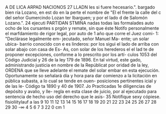 A DE
LICA
ARPAD
NACIONOS
27
LLADN
les si fuere hecesario.".
bargado bien
ría Lozano, en est
do en la perte
el nombre de "El
el frente la calle del c
del señor Gumercindo Lozan
ter Ibarguen; y por el lado d
de Salomón Lozano.".
24
ejecuti
PARTIDAN
STMINA
nadas todas las formalades
auto ocho de los cursantes s
prgón y remate, sin que éste
Notifo personalmente el marfdamiento
de rigor legal, por auto de
1 año que corre el Juez comi-
1: "Declárase legalmente em-
jecutado, señor Manuel Ma-
ente; un solar ubica-
barrio conocido con e
es linderos: por
los sigui
el lado de arriba con solar
abajo con casa de Es-
As, con solar de los herederos
el
el lad
te de proponer excepciones, conforme a lo prescrito por los artí-
culos 1053 del Código Judicial y 26 de la ley 179 de 1896.
En tal virtud, este gado, administrando justicia en
nombre de la Repúblicat por oridad de la ley, ORDENA que se
lleve adelante el remate del solar embar en esta ejecución.
Oportunamente so señalará día y hora para dar comienzo
a la licitación en pública subasta, a lo cual se tende en ouen-
posiciones pertinentes
icial y de las le-
Código
ta
1890 y 40 de 1907.
Jo
Practicadas 1e diligencias de depósito y avalio, y lle-
regla en esta clase de juicio, por
al ejecutado para sentencia de
hecho uso del derecho que le asis-
35
Notifique sexy cópiese.
fisioliitylauf
a
las
9 10 11 12 13 14 15 16 17 18 19 20 21 22 23 24 25 26 27 28 29 30
-∞
4 5 6 7
3
22
0 cm 1